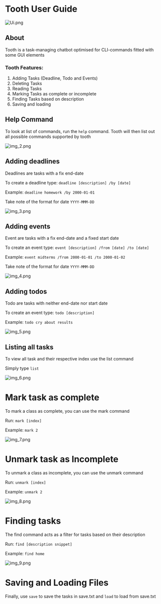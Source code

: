 # Tooth User Guide

![Ui.png](Ui.png)

## About
Tooth is a task-managing chatbot optimised for CLI-commands fitted with some GUI elements

### Tooth Features:
<ol>
    <li>Adding Tasks (Deadline, Todo and Events)</li>
    <li>Deleting Tasks</li>
    <li>Reading Tasks</li>
    <li>Marking Tasks as complete or incomplete</li>
    <li>Finding Tasks based on description</li>
    <li>Saving and loading</li>
</ol>

## Help Command
To look at list of commands, run the `help` command. Tooth will then list out all possible commands supported by tooth


![img_2.png](img_2.png)

## Adding deadlines

Deadlines are tasks with a fix end-date

To create a deadline type: `deadline [description] /by [date]`

Example: `deadline homework /by 2000-01-01`

Take note of the format for date `YYYY-MMM-DD`

![img_3.png](img_3.png)

## Adding events

Event are tasks with a fix end-date and a fixed start date

To create an event type: `event [description] /from [date] /to [date]`

Example: `event midterms /from 2000-01-01 /to 2000-01-02`

Take note of the format for date `YYYY-MMM-DD`

![img_4.png](img_4.png)

## Adding todos

Todo are tasks with neither end-date nor start date

To create an event type: `todo [description]`

Example: `todo cry about results`

![img_5.png](img_5.png)

## Listing all tasks

To view all task and their respective index use the list command

Simply type `list`

![img_6.png](img_6.png)

# Mark task as complete

To mark a class as complete, you can use the mark command

Run: `mark [index]`

Example: `mark 2`

![img_7.png](img_7.png)

# Unmark task as Incomplete

To unmark a class as incomplete, you can use the unmark command

Run: `unmark [index]`

Example: `unmark 2`

![img_8.png](img_8.png)

# Finding tasks

The find command acts as a filter for tasks based on their description

Run: `find [description snippet]`

Example: `find home`

![img_9.png](img_9.png)

# Saving and Loading Files

Finally, use `save` to save the tasks in save.txt and `load` to load from save.txt 